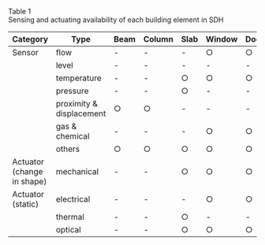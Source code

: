 Table 1  
Sensing and actuating availability of each building element in SDH

| Category                   | Type                     | Beam | Column | Slab | Window | Door | Stair | Wall | Roof     |
|----------------------------|--------------------------|------|--------|------|--------|------|-------|------|----------|
| Sensor                     | flow                     |   -  |    -   |   -  |    ○   |   ○  |   -   |   -  |     ○    |
|                            | level                    |   -  |    -   |   -  |    -   |   -  |   -   |   -  |     -    |
|                            | temperature              |   -  |    -   |   ○  |    ○   |   ○  |   -   |   ○  |     -    |
|                            | pressure                 |   -  |    -   |   ○  |    -   |   -  |   -   |   -  |     ○    |
|                            | proximity & displacement |   ○  |    ○   |   -  |    -   |   -  |   -   |   -  |     ○    |
|                            | gas & chemical           |   -  |    -   |   -  |    ○   |   ○  |   ○   |   ○  |     -    |
|                            | others                   |   ○  |    ○   |   ○  |    ○   |   ○  |   ○   |   ○  |     ○    |
| Actuator (change in shape) | mechanical               |   -  |    -   |   ○  |    ○   |   ○  |   -   |   ○  |     ○    |
| Actuator (static)          | electrical               |   -  |    -   |   -  |    ○   |   ○  |   ○   |   ○  |     ○    |
|                            | thermal                  |   -  |    -   |   ○  |    -   |   -  |   -   |   -  |     ○    |
|                            | optical                  |   -  |    -   |   ○  |    ○   |   ○  |   ○   |   ○  | ○        |
